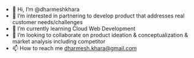 - 👋 Hi, I’m @dharmeshkhara
- 👀 I’m interested in partnering to develop product that addresses real customer needs/challenges
- 🌱 I’m currently learning Cloud Web Development
- 💞️ I’m looking to collaborate on product ideation & conceptualization & market analysis including competitor  
- 📫 How to reach me dharmesh.khara@gmail.com

<!---
dharmeshkhara/dharmeshkhara is a ✨ special ✨ repository because its `README.md` (this file) appears on your GitHub profile.
You can click the Preview link to take a look at your changes.
--->

